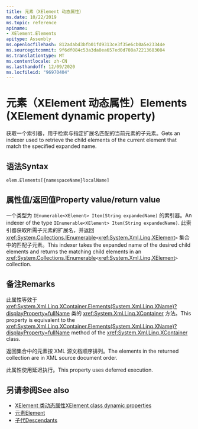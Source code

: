 ```yaml
---
title: 元素（XElement 动态属性）
ms.date: 10/22/2019
ms.topic: reference
apiname:
- XElement.Elements
apitype: Assembly
ms.openlocfilehash: 812adabd3bfb01fd9313ce3f35e6cb0a5e23344e
ms.sourcegitcommit: 9f6df084c53a3da0ea657ed0d708a72213683084
ms.translationtype: MT
ms.contentlocale: zh-CN
ms.lasthandoff: 12/09/2020
ms.locfileid: "96970404"
---
```

# <a name="elements-xelement-dynamic-property"></a><span data-ttu-id="c69ce-102">元素（XElement 动态属性）</span><span class="sxs-lookup"><span data-stu-id="c69ce-102">Elements (XElement dynamic property)</span></span>

<span data-ttu-id="c69ce-103">获取一个索引器，用于检索与指定扩展名匹配的当前元素的子元素。</span><span class="sxs-lookup"><span data-stu-id="c69ce-103">Gets an indexer used to retrieve the child elements of the current element that match the specified expanded name.</span></span>

## <a name="syntax"></a><span data-ttu-id="c69ce-104">语法</span><span class="sxs-lookup"><span data-stu-id="c69ce-104">Syntax</span></span>

```xaml
elem.Elements[{namespaceName}localName]
```

## <a name="property-valuereturn-value"></a><span data-ttu-id="c69ce-105">属性值/返回值</span><span class="sxs-lookup"><span data-stu-id="c69ce-105">Property value/return value</span></span>

<span data-ttu-id="c69ce-106">一个类型为 `IEnumerable<XElement> Item(String expandedName)` 的索引器。</span><span class="sxs-lookup"><span data-stu-id="c69ce-106">An indexer of the type `IEnumerable<XElement> Item(String expandedName)`.</span></span> <span data-ttu-id="c69ce-107">此索引器获取所需子元素的扩展名，并返回 <xref:System.Collections.IEnumerable>`<`<xref:System.Xml.Linq.XElement>`>` 集合中的匹配子元素。</span><span class="sxs-lookup"><span data-stu-id="c69ce-107">This indexer takes the expanded name of the desired child elements and returns the matching child elements in an <xref:System.Collections.IEnumerable>`<`<xref:System.Xml.Linq.XElement>`>` collection.</span></span>

## <a name="remarks"></a><span data-ttu-id="c69ce-108">备注</span><span class="sxs-lookup"><span data-stu-id="c69ce-108">Remarks</span></span>

<span data-ttu-id="c69ce-109">此属性等效于 <xref:System.Xml.Linq.XContainer.Elements(System.Xml.Linq.XName)?displayProperty=fullName> 类的 <xref:System.Xml.Linq.XContainer> 方法。</span><span class="sxs-lookup"><span data-stu-id="c69ce-109">This property is equivalent to the <xref:System.Xml.Linq.XContainer.Elements(System.Xml.Linq.XName)?displayProperty=fullName> method of the <xref:System.Xml.Linq.XContainer> class.</span></span>

<span data-ttu-id="c69ce-110">返回集合中的元素按 XML 源文档顺序排列。</span><span class="sxs-lookup"><span data-stu-id="c69ce-110">The elements in the returned collection are in XML source document order.</span></span>

<span data-ttu-id="c69ce-111">此属性使用延迟执行。</span><span class="sxs-lookup"><span data-stu-id="c69ce-111">This property uses deferred execution.</span></span>

## <a name="see-also"></a><span data-ttu-id="c69ce-112">另请参阅</span><span class="sxs-lookup"><span data-stu-id="c69ce-112">See also</span></span>

- [<span data-ttu-id="c69ce-113">XElement 类动态属性</span><span class="sxs-lookup"><span data-stu-id="c69ce-113">XElement class dynamic properties</span></span>](attribute-xelement-dynamic-property.md)
- [<span data-ttu-id="c69ce-114">元素</span><span class="sxs-lookup"><span data-stu-id="c69ce-114">Element</span></span>](element-xelement-dynamic-property.md)
- [<span data-ttu-id="c69ce-115">子代</span><span class="sxs-lookup"><span data-stu-id="c69ce-115">Descendants</span></span>](descendants-xelement-dynamic-property.md)
